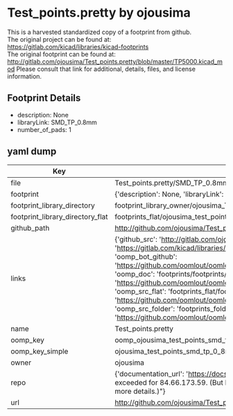 # Test_points.pretty by ojousima  
This is a harvested standardized copy of a footprint from github.  
The original project can be found at:  
https://gitlab.com/kicad/libraries/kicad-footprints  
The original footprint can be found at:
http://gitlab.com/ojousima/Test_points.pretty/blob/master/TP5000.kicad_mod
Please consult that link for additional, details, files, and license information.  
## Footprint Details
* description: None  
* libraryLink: SMD_TP_0.8mm  
* number_of_pads: 1  
## yaml dump  
| Key | Value |  
| --- | --- |  
| file | Test_points.pretty/SMD_TP_0.8mm.kicad_mod |  
| footprint | {'description': None, 'libraryLink': 'SMD_TP_0.8mm', 'number_of_pads': 1} |  
| footprint_library_directory | footprint_library_owner/ojousima_Test_points.pretty |  
| footprint_library_directory_flat | footprints_flat/ojousima_test_points_smd_tp_0_8mm/working |  
| github_path | http://github.com/ojousima/Test_points.pretty/blob/master/SMD_TP_0.8mm.kicad_mod |  
| links | {'github_src': 'http://gitlab.com/ojousima/Test_points.pretty/blob/master/TP5000.kicad_mod', 'github_src_repo': 'https://gitlab.com/kicad/libraries/kicad-footprints', 'oomp_bot': 'footprints/ojousima_test_points_smd_tp_0_8mm/working', 'oomp_bot_github': 'https://github.com/oomlout/oomlout_oomp_footprint_bot/tree/main/footprints/ojousima_test_points_smd_tp_0_8mm/working', 'oomp_doc': 'footprints/footprints/ojousima/Test_points/SMD_TP_0.8mm/working/', 'oomp_doc_github': 'https://github.com/oomlout/oomlout_oomp_footprint_doc/tree/main/footprints/footprints/ojousima/Test_points/SMD_TP_0.8mm/working', 'oomp_src_flat': 'footprints_flat/footprints_flat/ojousima_test_points_smd_tp_0_8mm/working', 'oomp_src_flat_github': 'https://github.com/oomlout/oomlout_oomp_footprint_src/tree/main/footprints_flat/ojousima_test_points_smd_tp_0_8mm/working', 'oomp_src_folder': 'footprints_folder/footprints_folder/ojousima/Test_points/SMD_TP_0.8mm/working', 'oomp_src_folder_github': 'https://github.com/oomlout/oomlout_oomp_footprint_src/tree/main/footprints_folder/ojousima/Test_points/SMD_TP_0.8mm/working'} |  
| name | Test_points.pretty |  
| oomp_key | oomp_ojousima_test_points_smd_tp_0_8mm |  
| oomp_key_simple | ojousima_test_points_smd_tp_0_8mm |  
| owner | ojousima |  
| repo | {'documentation_url': 'https://docs.github.com/rest/overview/resources-in-the-rest-api#rate-limiting', 'message': "API rate limit exceeded for 84.66.173.59. (But here's the good news: Authenticated requests get a higher rate limit. Check out the documentation for more details.)"} |  
| url | http://github.com/ojousima/Test_points.pretty |  


